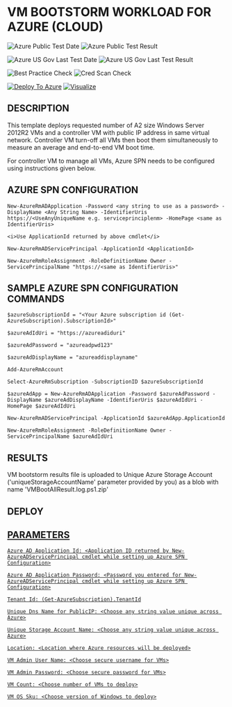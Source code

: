 # VM BOOTSTORM WORKLOAD FOR AZURE (CLOUD)

![Azure Public Test Date](https://azurequickstartsservice.blob.core.windows.net/badges/bootstorm-vm-boot-time/PublicLastTestDate.svg)
![Azure Public Test Result](https://azurequickstartsservice.blob.core.windows.net/badges/bootstorm-vm-boot-time/PublicDeployment.svg)

![Azure US Gov Last Test Date](https://azurequickstartsservice.blob.core.windows.net/badges/bootstorm-vm-boot-time/FairfaxLastTestDate.svg)
![Azure US Gov Last Test Result](https://azurequickstartsservice.blob.core.windows.net/badges/bootstorm-vm-boot-time/FairfaxDeployment.svg)

![Best Practice Check](https://azurequickstartsservice.blob.core.windows.net/badges/bootstorm-vm-boot-time/BestPracticeResult.svg)
![Cred Scan Check](https://azurequickstartsservice.blob.core.windows.net/badges/bootstorm-vm-boot-time/CredScanResult.svg)

[![Deploy To Azure](https://raw.githubusercontent.com/fathym-it/azure-quickstart-templates/master/1-CONTRIBUTION-GUIDE/images/deploytoazure.svg?sanitize=true)](https://portal.azure.com/#create/Microsoft.Template/uri/https%3A%2F%2Fraw.githubusercontent.com%2Ffathym-it%2Fazure-quickstart-templates%2Fmaster%2Fbootstorm-vm-boot-time%2Fazuredeploy.json)
[![Visualize](https://raw.githubusercontent.com/fathym-it/azure-quickstart-templates/master/1-CONTRIBUTION-GUIDE/images/visualizebutton.svg?sanitize=true)](http://armviz.io/#/?load=https%3A%2F%2Fraw.githubusercontent.com%2Ffathym-it%2Fazure-quickstart-templates%2Fmaster%2Fbootstorm-vm-boot-time%2Fazuredeploy.json) 

## DESCRIPTION

This template deploys requested number of A2 size Windows Server 2012R2 VMs and a controller VM with public IP address in same virtual network. Controller VM turn-off all VMs then boot them simultaneously to measure an average and end-to-end VM boot time.

For controller VM to manage all VMs, Azure SPN needs to be configured using instructions given below.

## AZURE SPN CONFIGURATION

```Poweshell
New-AzureRmADApplication -Password <any string to use as a password> -DisplayName <Any String Name> -IdentifierUris https://<UseAnyUniqueName e.g. serviceprinciplenm> -HomePage <same as IdentifierUris>

<i>Use ApplicationId returned by above cmdlet</i>

New-AzureRmADServicePrincipal -ApplicationId <ApplicationId>

New-AzureRmRoleAssignment -RoleDefinitionName Owner -ServicePrincipalName "https://<same as IdentifierUris>"
```

## SAMPLE AZURE SPN CONFIGURATION COMMANDS

```Poweshell
$azureSubscriptionId = "<Your Azure subscription id (Get-AzureSubscription).SubscriptionId>"

$azureAdIdUri = "https://azureadiduri"

$azureAdPassword = "azureadpwd123"

$azureAdDisplayName = "azureaddisplayname"

Add-AzureRmAccount

Select-AzureRmSubscription -SubscriptionID $azureSubscriptionId

$azureAdApp = New-AzureRmADApplication -Password $azureAdPassword -DisplayName $azureAdDisplayName -IdentifierUris $azureAdIdUri -HomePage $azureAdIdUri

New-AzureRmADServicePrincipal -ApplicationId $azureAdApp.ApplicationId

New-AzureRmRoleAssignment -RoleDefinitionName Owner -ServicePrincipalName $azureAdIdUri
```

## RESULTS

VM bootstorm results file is uploaded to Unique Azure Storage Account ('uniqueStorageAccountName' parameter provided by you) as a blob with name 'VMBootAllResult.log.ps1.zip'

## DEPLOY

<a href="https://portal.azure.com/#create/Microsoft.Template/uri/https%3A%2F%2Fraw.githubusercontent.com%2Ffathym-it%2FAzureStack-QuickStart-Templates%2Fmaster%2Fbootstorm-vm-boot-time%2Fazuredeploy.json" target="_blank">

## PARAMETERS

```Poweshell
Azure AD Application Id: <Application ID returned by New-AzureADServicePrincipal cmdlet while setting up Azure SPN Configuration>

Azure AD Application Password: <Password you entered for New-AzureADServicePrincipal cmdlet while setting up Azure SPN Configuration>

Tenant Id: (Get-AzureSubscription).TenantId

Unique Dns Name for PublicIP: <Choose any string value unique across Azure>

Unique Storage Account Name: <Choose any string value unique across Azure>

Location: <Location where Azure resources will be deployed>

VM Admin User Name: <Choose secure username for VMs>

VM Admin Password: <Choose secure password for VMs>

VM Count: <Choose number of VMs to deploy>

VM OS Sku: <Choose version of Windows to deploy>
```


